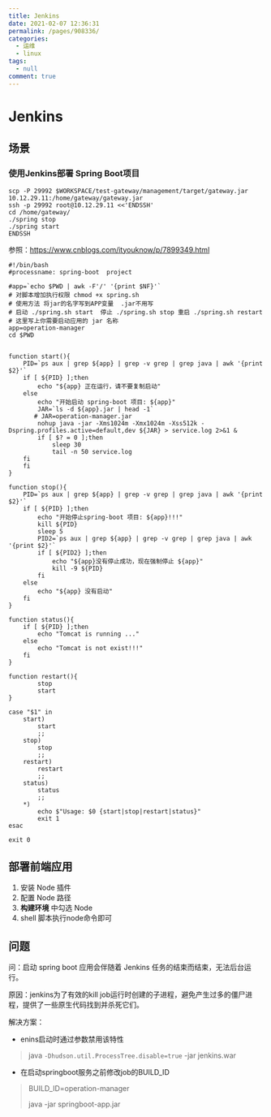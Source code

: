 ```yaml
---
title: Jenkins
date: 2021-02-07 12:36:31
permalink: /pages/908336/
categories: 
  - 运维
  - linux
tags: 
  - null
comment: true
---
```

# Jenkins

## 场景

### 使用Jenkins部署 Spring Boot项目

```
scp -P 29992 $WORKSPACE/test-gateway/management/target/gateway.jar 10.12.29.11:/home/gateway/gateway.jar
ssh -p 29992 root@10.12.29.11 <<'ENDSSH'
cd /home/gateway/
./spring stop
./spring start
ENDSSH
```

参照：https://www.cnblogs.com/ityouknow/p/7899349.html

```shell
#!/bin/bash
#processname: spring-boot  project

#app=`echo $PWD | awk -F'/' '{print $NF}'`
# 对脚本增加执行权限 chmod +x spring.sh
# 使用方法 将jar的名字写到APP变量  .jar不用写
# 启动 ./spring.sh start  停止 ./spring.sh stop 重启 ./spring.sh restart
# 这里写上你需要启动应用的 jar 名称
app=operation-manager
cd $PWD


function start(){
    PID=`ps aux | grep ${app} | grep -v grep | grep java | awk '{print $2}'`
    if [ ${PID} ];then
        echo "${app} 正在运行，请不要复制启动"
    else
        echo "开始启动 spring-boot 项目: ${app}"
        JAR=`ls -d ${app}.jar | head -1`
       # JAR=operation-manager.jar
        nohup java -jar -Xms1024m -Xmx1024m -Xss512k -Dspring.profiles.active=default,dev ${JAR} > service.log 2>&1 &
    	if [ $? = 0 ];then
        	sleep 30
        	tail -n 50 service.log
	fi
    fi
}

function stop(){
    PID=`ps aux | grep ${app} | grep -v grep | grep java | awk '{print $2}'`
    if [ ${PID} ];then
        echo "开始停止spring-boot 项目: ${app}!!!"
        kill ${PID}
        sleep 5
        PID2=`ps aux | grep ${app} | grep -v grep | grep java | awk '{print $2}'`
        if [ ${PID2} ];then
            echo "${app}没有停止成功，现在强制停止 ${app}"
            kill -9 ${PID}
        fi
    else
        echo "${app} 没有启动"
    fi
}

function status(){
    if [ ${PID} ];then
        echo "Tomcat is running ..."
    else
        echo "Tomcat is not exist!!!"
    fi
}

function restart(){
        stop
        start
}

case "$1" in
    start)
        start
        ;;
    stop)
        stop
        ;;
    restart)
        restart
        ;;
    status)
        status
        ;;
    *)
        echo $"Usage: $0 {start|stop|restart|status}"
        exit 1
esac

exit 0
```

## 部署前端应用

1. 安装 Node 插件
2. 配置 Node 路径
3. **构建环境** 中勾选 Node
4. shell 脚本执行node命令即可

## 问题

问：启动 spring boot 应用会伴随着 Jenkins 任务的结束而结束，无法后台运行。

原因：jenkins为了有效的kill job运行时创建的子进程，避免产生过多的僵尸进程，提供了一些原生代码找到并杀死它们。

解决方案：

- enins启动时通过参数禁用该特性

> java `-Dhudson.util.ProcessTree.disable=true` -jar jenkins.war

- 在启动springboot服务之前修改job的BUILD_ID

> BUILD_ID=operation-manager
>
> java -jar springboot-app.jar


